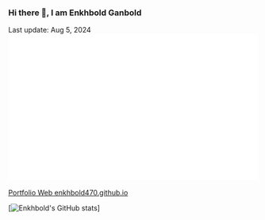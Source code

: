 ### Hi there 👋, I am Enkhbold Ganbold
Last update: Aug 5, 2024
![](https://github.com/enkhbold470/stats/blob/master/generated/overview.svg)

[Portfolio Web enkhbold470.github.io](https://enkhbold470.github.io)
<!-- Add additional sections, personal information, and customization as desired -->

[![Enkhbold's GitHub stats](https://github-readme-stats.vercel.app/api?username=enkhbold470)]
